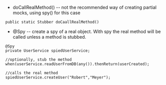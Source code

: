 - doCallRealMethod() -- not the recommended way of creating partial mocks, using spy() for this case
````
public static Stubber doCaallRealMethod()
````

- @Spy -- create a spy of a real object. With spy the real method will be called unless a method is stubbed.
````
@Spy
private UserService spiedUserService;

//optionally, stub the method
when(userService.readUserFromDB(any()).thenReturn(userCreated);

//calls the real method
spiedUserService.createUser("Robert","Meyer");
````
